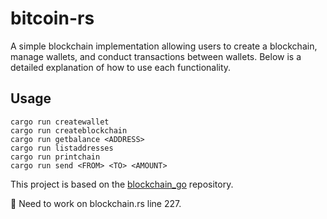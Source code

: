 # bitcoin-rs

A simple blockchain implementation allowing users to create a blockchain, manage wallets, and conduct transactions between wallets. Below is a detailed explanation of how to use each functionality.

## Usage

```
cargo run createwallet
cargo run createblockchain
cargo run getbalance <ADDRESS>
cargo run listaddresses
cargo run printchain
cargo run send <FROM> <TO> <AMOUNT>
```

This project is based on the [blockchain_go](https://github.com/Jeiwan/blockchain_go) repository.

🚧 Need to work on blockchain.rs line 227.